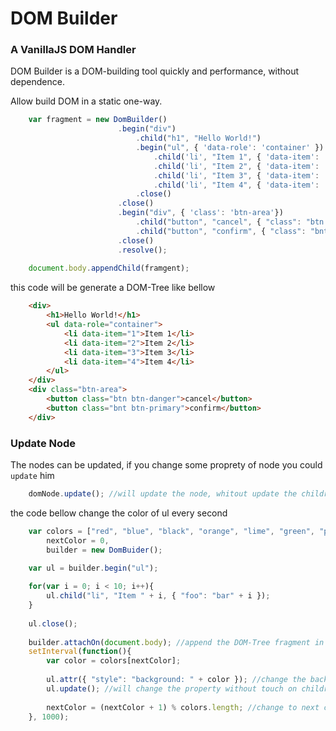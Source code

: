# DOM Builder
### A VanillaJS DOM Handler 

DOM Builder is a DOM-building tool quickly and performance, without dependence.

Allow build DOM in a static one-way.

```js
    var fragment = new DomBuilder()
                        .begin("div")
                            .child("h1", "Hello World!")
                            .begin("ul", { 'data-role': 'container' })
                                .child('li', "Item 1", { 'data-item': '1' })
                                .child('li', "Item 2", { 'data-item': '2' })
                                .child('li', "Item 3", { 'data-item': '3' })
                                .child('li', "Item 4", { 'data-item': '4' })
                            .close()
                        .close()
                        .begin("div", { 'class': 'btn-area'})
                            .child("button", "cancel", { "class": "btn btn-danger" })
                            .child("button", "confirm", { "class": "bnt btn-primary" })
                        .close()
                        .resolve();
                        
    document.body.appendChild(framgent); 
```

this code will be generate a DOM-Tree like bellow

```html
    <div>
        <h1>Hello World!</h1>
        <ul data-role="container">
            <li data-item="1">Item 1</li>
            <li data-item="2">Item 2</li>
            <li data-item="3">Item 3</li>
            <li data-item="4">Item 4</li>
        </ul>
    </div>
    <div class="btn-area">
        <button class="btn btn-danger">cancel</button>
        <button class="bnt btn-primary">confirm</button>
    </div>
```

### Update Node

The nodes can be updated, if you change some proprety of node you could ```update``` him

```js
    domNode.update(); //will update the node, whitout update the children
```
the code bellow change the color of ul every second
```js
    var colors = ["red", "blue", "black", "orange", "lime", "green", "pink"],
        nextColor = 0,
        builder = new DomBuider();

    var ul = builder.begin("ul");
    
    for(var i = 0; i < 10; i++){
        ul.child("li", "Item " + i, { "foo": "bar" + i });
    }
    
    ul.close();
    
    builder.attachOn(document.body); //append the DOM-Tree fragment in document.body
    setInterval(function(){
        var color = colors[nextColor];
        
        ul.attr({ "style": "background: " + color }); //change the background color
        ul.update(); //will change the property without touch on children
        
        nextColor = (nextColor + 1) % colors.length; //change to next color
    }, 1000);
    
```